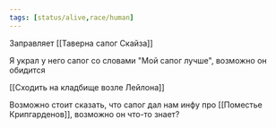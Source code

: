 ```yaml
---
tags: [status/alive,race/human]
---
```


Заправляет [[Таверна сапог Скайза]]

Я украл у него сапог со словами "Мой сапог лучше", возможно он обидится

[[Сходить на кладбище возле Лейлона]]

Возможно стоит сказать, что сапог дал нам инфу про [[Поместье Крипгарденов]], возможно он что-то знает?

